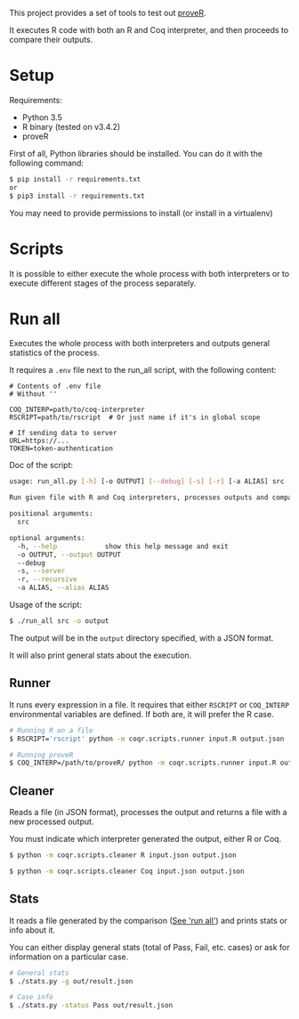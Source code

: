 This project provides a set of tools to test out [proveR](https://github.com/Mbodin/proveR).

It executes R code with both an R and Coq interpreter, and then proceeds to
compare their outputs.

# Setup

Requirements:
- Python 3.5
- R binary (tested on v3.4.2)
- proveR

First of all, Python libraries should be installed. You can do it with the
following command:
```bash
$ pip install -r requirements.txt
or
$ pip3 install -r requirements.txt
```

You may need to provide permissions to install (or install in a virtualenv)

# Scripts

It is possible to either execute the whole process with both interpreters
or to execute different stages of the process separately.

# Run all

Executes the whole process with both interpreters and outputs general
statistics of the process.

It requires a `.env` file next to the run_all script, with the following content:
```
# Contents of .env file
# Without ''

COQ_INTERP=path/to/coq-interpreter
RSCRIPT=path/to/rscript  # Or just name if it's in global scope

# If sending data to server
URL=https://...
TOKEN=token-authentication
```

Doc of the script:
```bash
usage: run_all.py [-h] [-o OUTPUT] [--debug] [-s] [-r] [-a ALIAS] src

Run given file with R and Coq interpreters, processes outputs and compares

positional arguments:
  src

optional arguments:
  -h, --help            show this help message and exit
  -o OUTPUT, --output OUTPUT
  --debug
  -s, --server
  -r, --recursive
  -a ALIAS, --alias ALIAS

```

Usage of the script:
```bash
$ ./run_all src -o output

```

The output will be in the `output` directory specified, with a JSON format.

It will also print general stats about the execution.


## Runner
It runs every expression in a file. It requires that either `RSCRIPT` or
`COQ_INTERP` environmental variables are defined. If both are, it will
prefer the R case.

```bash
# Running R on a file
$ RSCRIPT='rscript' python -m coqr.scripts.runner input.R output.json

# Running proveR 
$ COQ_INTERP=/path/to/proveR/ python -m coqr.scripts.runner input.R output.json
```


## Cleaner
Reads a file (in JSON format), processes the output and returns a file with a new
processed output.

You must indicate which interpreter generated the output, either R or Coq.

```bash
$ python -m coqr.scripts.cleaner R input.json output.json

$ python -m coqr.scripts.cleaner Coq input.json output.json

```


## Stats

It reads a file generated by the comparison ([See 'run all'](#run-all))
and prints stats or info about it.

You can either display general stats (total of Pass, Fail, etc. cases)
or ask for information on a particular case.

```bash
# General stats
$ ./stats.py -g out/result.json

# Case info
$ ./stats.py -status Pass out/result.json
```